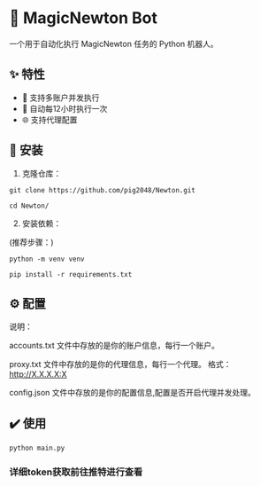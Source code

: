 # 🎲 MagicNewton Bot

一个用于自动化执行 MagicNewton 任务的 Python 机器人。

## ✨ 特性

- 🤖 支持多账户并发执行
- 🔄 自动每12小时执行一次
- 🌐 支持代理配置

## 🚀 安装

1. 克隆仓库：

```
git clone https://github.com/pig2048/Newton.git
```

```
cd Newton/
```

2. 安装依赖：

(推荐步骤：)
```
python -m venv venv
```


```
pip install -r requirements.txt
```
## ⚙️ 配置

说明：

accounts.txt 文件中存放的是你的账户信息，每行一个账户。

proxy.txt 文件中存放的是你的代理信息，每行一个代理。
格式：http://X.X.X.X:X

config.json 文件中存放的是你的配置信息,配置是否开启代理并发处理。

## ✔️ 使用
```
python main.py
```

### 详细token获取前往推特进行查看
